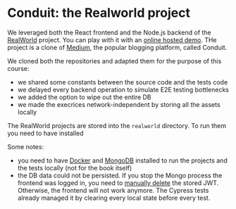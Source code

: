# Conduit: the Realworld project

We leveraged both the React frontend and the Node.js backend of the [RealWorld](http://realworld.io) project. You can play with it with an [online hosted demo](https://react-redux.realworld.io). THe project is a clone of [Medium](https://medium.com), the popular blogging platform, called Conduit.

We cloned both the repositories and adapted them for the purpose of this course:

- we shared some constants between the source code and the tests code
- we delayed every backend operation to simulate E2E testing bottlenecks
- we added the option to wipe out the entire DB
- we made the execrices network-independent by storing all the assets locally

The RealWorld projects are stored into the `realworld` directory. To run them you need to have installed

Some notes:

- you need to have [Docker](https://docs.docker.com/install/) and [MongoDB](https://docs.mongodb.com/manual/installation/#tutorials) installed to run the projects and the tests locally (not for the book itself)
- the DB data could not be persisted. If you stop the Mongo process the frontend was logged in, you need to [manually delete](https://developers.google.com/web/tools/chrome-devtools/storage/localstorage) the stored JWT. Otherwise, the frontend will not work anymore. The Cypress tests already managed it by clearing every local state before every test.
